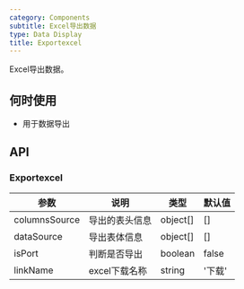 ```yaml
---
category: Components
subtitle: Excel导出数据
type: Data Display
title: Exportexcel
---
```


Excel导出数据。

## 何时使用

- 用于数据导出

## API

### Exportexcel

| 参数 | 说明 | 类型 | 默认值 |
| --- | --- | --- | --- |
| columnsSource | 导出的表头信息 | object[] | [] |
| dataSource | 导出表体信息 | object[] | [] |
| isPort | 判断是否导出 | boolean | false |
| linkName | excel下载名称 | string | '下载' |
